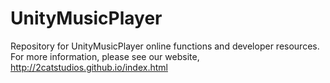UnityMusicPlayer
================

Repository for UnityMusicPlayer online functions and developer resources.
For more information, please see our website, http://2catstudios.github.io/index.html
